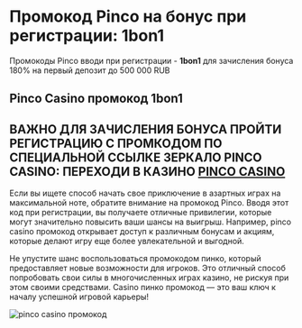 # Промокод Pinco на бонус при регистрации: 1bon1
Промокоды Pinco вводи при регистрации - **1bon1** для зачисления бонуса 180% на первый депозит до 500 000 RUB
## Pinco Casino промокод 1bon1
## ВАЖНО ДЛЯ ЗАЧИСЛЕНИЯ БОНУСА ПРОЙТИ РЕГИСТРАЦИЮ С ПРОМКОДОМ ПО СПЕЦИАЛЬНОЙ ССЫЛКЕ ЗЕРКАЛО PINCO CASINO: ПЕРЕХОДИ В КАЗИНО [PINCO CASINO](https://linkcasino.ru/pinco)
Если вы ищете способ начать свое приключение в азартных играх на максимальной ноте, обратите внимание на промокод Pinco. Вводя этот код при регистрации, вы получаете отличные привилегии, которые могут значительно повысить ваши шансы на выигрыш. Например, pinco casino промокод открывает доступ к различным бонусам и акциям, которые делают игру еще более увлекательной и выгодной.

Не упустите шанс воспользоваться промокодом пинко, который предоставляет новые возможности для игроков. Это отличный способ попробовать свои силы в многочисленных играх казино, не рискуя при этом своими средствами. Casino пинко промокод — это ваш ключ к началу успешной игровой карьеры!

![pinco casino промокод](https://github.com/user-attachments/assets/ce0952bc-033f-4662-8dcc-0e6ecdc258a5)
